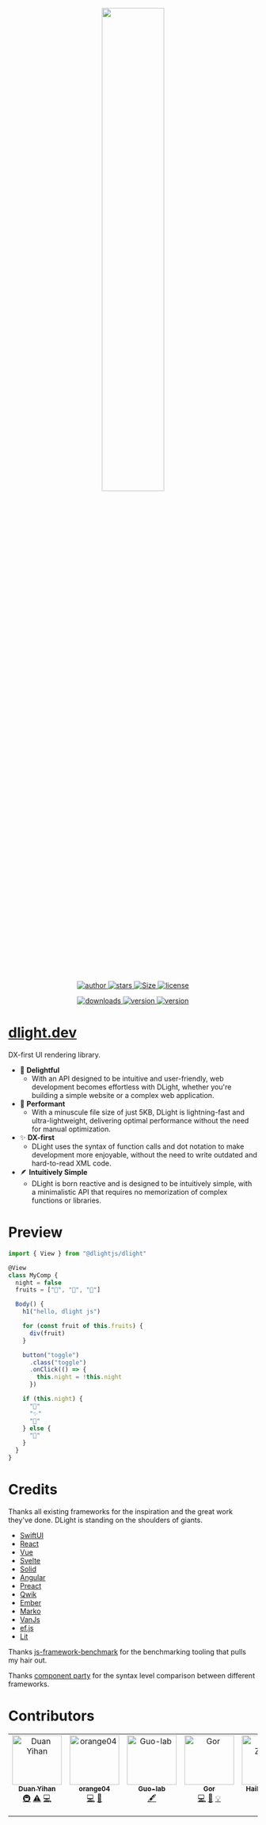 <p align="center">
  <img src="./docs/imgs/logo_title.png" style="display: block; margin: auto; width: 50%;" />
</p>

<p align="center">
  <a href="https://github.com/iandxssxx" target="_black">
    <img src="https://img.shields.io/badge/Author-IanDxSSXX-a046c2.svg?&logo=github" alt="author" />
  </a>
  <a href="https://github.com/dlight-js/dlight/stargazers" target="_black">
    <img src="https://img.shields.io/github/stars/dlight-js/dlight?logo=github" alt="stars" />
  </a>
  <a href="https://cdn.jsdelivr.net/npm/@dlightjs/dlight" target="_black">
    <img src="https://img.shields.io/bundlephobia/minzip/@dlightjs/dlight.svg?label=Size&logo=javascript&color=0ec946" alt="Size" />
  </a>
  <a href="https://github.com/dlight-js/dlight/blob/master/LICENSE" target="_black">
    <img src="https://img.shields.io/github/license/dlight-js/dlight?color=2DCE89&logo=github" alt="license" />
  </a>
</p>

<p align="center">
  <a href="https://www.npmjs.com/package/@dlightjs/dlight" target="_black">
    <img src="https://img.shields.io/npm/dm/@dlightjs/dlight?color=b8072b&logo=npm" alt="downloads" />
  </a>
  <a href="https://www.npmjs.com/package/@dlightjs/dlight" target="_black">
    <img src="https://img.shields.io/npm/v/@dlightjs/dlight?logo=npm&label=core" alt="version" />
  </a>
  <a href="https://www.npmjs.com/package/babel-preset-dlight" target="_black">
    <img src="https://img.shields.io/npm/v/babel-preset-dlight?logo=npm&label=transpiler" alt="version" />
  </a>
</p>

# [dlight.dev](https://dlight.dev)

DX-first UI rendering library.

- 🥳 **Delightful**
  - With an API designed to be intuitive and user-friendly, web development becomes effortless with DLight, whether you're building a simple website or a complex web application.
- 🚀 **Performant**
  - With a minuscule file size of just 5KB, DLight is lightning-fast and ultra-lightweight, delivering optimal performance without the need for manual optimization.
- ✨ **DX-first**
  - DLight uses the syntax of function calls and dot notation to make development more enjoyable, without the need to write outdated and hard-to-read XML code.
- 🪶 **Intuitively Simple**
  - DLight is born reactive and is designed to be intuitively simple, with a minimalistic API that requires no memorization of complex functions or libraries.

# Preview

```js
import { View } from "@dlightjs/dlight"

@View
class MyComp {
  night = false
  fruits = ["🍎", "🍊", "🥑"]

  Body() {
    h1("hello, dlight js")

    for (const fruit of this.fruits) {
      div(fruit)
    }

    button("toggle")
      .class("toggle")
      .onClick(() => {
        this.night = !this.night
      })

    if (this.night) {
      "🌙"
      "✨"
      "🌟"
    } else {
      "🔆"
    }
  }
}


```


# Credits
Thanks all existing frameworks for the inspiration and the great work they've done. DLight is standing on the shoulders of giants.
* [SwiftUI](https://developer.apple.com/xcode/swiftui/)
* [React](https://react.dev/)
* [Vue](https://vuejs.org/)
* [Svelte](https://svelte.dev/)
* [Solid](https://solidjs.com/)
* [Angular](https://angular.dev/)
* [Preact](https://preactjs.com/)
* [Qwik](https://qwik.builder.io/)
* [Ember](https://emberjs.com/)
* [Marko](https://markojs.com/)
* [VanJs](https://vanjs.org/)
* [ef.js](https://ef.js.org/)
* [Lit](https://lit.dev/)

Thanks [js-framework-benchmark](https://github.com/krausest/js-framework-benchmark) for the benchmarking tooling that pulls my hair out.

Thanks [component party](https://component-party.dev/#context) for the syntax level comparison between different frameworks.


# Contributors
<!-- ALL-CONTRIBUTORS-LIST:START - Do not remove or modify this section -->
<!-- prettier-ignore-start -->
<!-- markdownlint-disable -->
<table>
  <tbody>
    <tr>
      <td align="center" valign="top" width="14.28%"><a href="https://github.com/IanDxSSXX"><img src="https://avatars.githubusercontent.com/u/69476139?v=4?s=100" width="100px;" alt="Duan Yihan"/><br /><sub><b>Duan Yihan</b></sub></a><br /><a href="#infra-IanDxSSXX" title="Infrastructure (Hosting, Build-Tools, etc)">🚇</a> <a href="https://github.com/dlight-js/dlight/commits?author=IanDxSSXX" title="Tests">⚠️</a> <a href="https://github.com/dlight-js/dlight/commits?author=IanDxSSXX" title="Code">💻</a></td>
      <td align="center" valign="top" width="14.28%"><a href="https://github.com/orange04"><img src="https://avatars.githubusercontent.com/u/47129477?v=4?s=100" width="100px;" alt="orange04"/><br /><sub><b>orange04</b></sub></a><br /><a href="https://github.com/dlight-js/dlight/commits?author=orange04" title="Code">💻</a> <a href="#design-orange04" title="Design">🎨</a></td>
      <td align="center" valign="top" width="14.28%"><a href="https://github.com/Guo-lab"><img src="https://avatars.githubusercontent.com/u/74242889?v=4?s=100" width="100px;" alt="Guo-lab"/><br /><sub><b>Guo-lab</b></sub></a><br /><a href="#content-Guo-lab" title="Content">🖋</a></td>
      <td align="center" valign="top" width="14.28%"><a href="https://github.com/scythewyvern"><img src="https://avatars.githubusercontent.com/u/98530570?v=4?s=100" width="100px;" alt="Gor"/><br /><sub><b>Gor</b></sub></a><br /><a href="https://github.com/dlight-js/dlight/commits?author=scythewyvern" title="Code">💻</a> <a href="https://github.com/dlight-js/dlight/issues?q=author%3Ascythewyvern" title="Bug reports">🐛</a> <a href="#example-scythewyvern" title="Examples">💡</a></td>
      <td align="center" valign="top" width="14.28%"><a href="https://github.com/ZhengHeber"><img src="https://avatars.githubusercontent.com/u/77974962?v=4?s=100" width="100px;" alt="Haibo Zheng"/><br /><sub><b>Haibo Zheng</b></sub></a><br /><a href="https://github.com/dlight-js/dlight/issues?q=author%3AZhengHeber" title="Bug reports">🐛</a> <a href="#content-ZhengHeber" title="Content">🖋</a></td>
      <td align="center" valign="top" width="14.28%"><a href="https://www.relm.us"><img src="https://avatars.githubusercontent.com/u/129?v=4?s=100" width="100px;" alt="Duane Johnson"/><br /><sub><b>Duane Johnson</b></sub></a><br /><a href="https://github.com/dlight-js/dlight/commits?author=canadaduane" title="Code">💻</a> <a href="#ideas-canadaduane" title="Ideas, Planning, & Feedback">🤔</a> <a href="https://github.com/dlight-js/dlight/commits?author=canadaduane" title="Documentation">📖</a> <a href="#maintenance-canadaduane" title="Maintenance">🚧</a></td>
    </tr>
  </tbody>
</table>

<!-- markdownlint-restore -->
<!-- prettier-ignore-end -->

<!-- ALL-CONTRIBUTORS-LIST:END -->
<!-- prettier-ignore-start -->
<!-- markdownlint-disable -->

<!-- markdownlint-restore -->
<!-- prettier-ignore-end -->

<!-- ALL-CONTRIBUTORS-LIST:END -->
